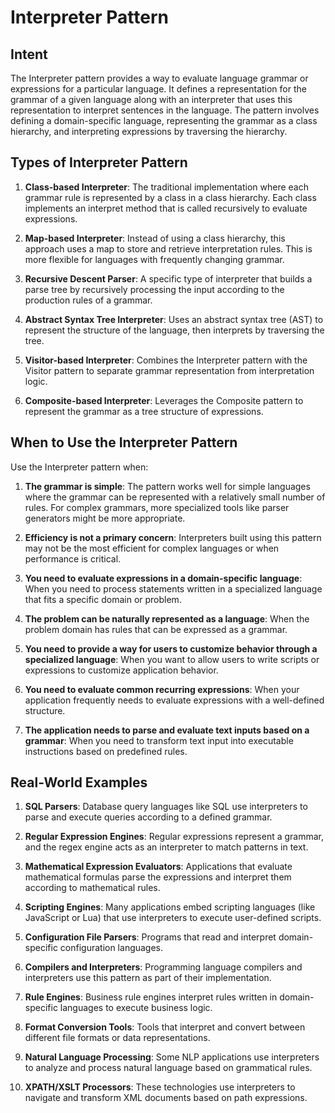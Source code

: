 # Interpreter Pattern

## Intent
The Interpreter pattern provides a way to evaluate language grammar or expressions for a particular language. It defines a representation for the grammar of a given language along with an interpreter that uses this representation to interpret sentences in the language. The pattern involves defining a domain-specific language, representing the grammar as a class hierarchy, and interpreting expressions by traversing the hierarchy.

## Types of Interpreter Pattern

1. **Class-based Interpreter**: The traditional implementation where each grammar rule is represented by a class in a class hierarchy. Each class implements an interpret method that is called recursively to evaluate expressions.

2. **Map-based Interpreter**: Instead of using a class hierarchy, this approach uses a map to store and retrieve interpretation rules. This is more flexible for languages with frequently changing grammar.

3. **Recursive Descent Parser**: A specific type of interpreter that builds a parse tree by recursively processing the input according to the production rules of a grammar.

4. **Abstract Syntax Tree Interpreter**: Uses an abstract syntax tree (AST) to represent the structure of the language, then interprets by traversing the tree.

5. **Visitor-based Interpreter**: Combines the Interpreter pattern with the Visitor pattern to separate grammar representation from interpretation logic.

6. **Composite-based Interpreter**: Leverages the Composite pattern to represent the grammar as a tree structure of expressions.

## When to Use the Interpreter Pattern

Use the Interpreter pattern when:

1. **The grammar is simple**: The pattern works well for simple languages where the grammar can be represented with a relatively small number of rules. For complex grammars, more specialized tools like parser generators might be more appropriate.

2. **Efficiency is not a primary concern**: Interpreters built using this pattern may not be the most efficient for complex languages or when performance is critical.

3. **You need to evaluate expressions in a domain-specific language**: When you need to process statements written in a specialized language that fits a specific domain or problem.

4. **The problem can be naturally represented as a language**: When the problem domain has rules that can be expressed as a grammar.

5. **You need to provide a way for users to customize behavior through a specialized language**: When you want to allow users to write scripts or expressions to customize application behavior.

6. **You need to evaluate common recurring expressions**: When your application frequently needs to evaluate expressions with a well-defined structure.

7. **The application needs to parse and evaluate text inputs based on a grammar**: When you need to transform text input into executable instructions based on predefined rules.

## Real-World Examples

1. **SQL Parsers**: Database query languages like SQL use interpreters to parse and execute queries according to a defined grammar.

2. **Regular Expression Engines**: Regular expressions represent a grammar, and the regex engine acts as an interpreter to match patterns in text.

3. **Mathematical Expression Evaluators**: Applications that evaluate mathematical formulas parse the expressions and interpret them according to mathematical rules.

4. **Scripting Engines**: Many applications embed scripting languages (like JavaScript or Lua) that use interpreters to execute user-defined scripts.

5. **Configuration File Parsers**: Programs that read and interpret domain-specific configuration languages.

6. **Compilers and Interpreters**: Programming language compilers and interpreters use this pattern as part of their implementation.

7. **Rule Engines**: Business rule engines interpret rules written in domain-specific languages to execute business logic.

8. **Format Conversion Tools**: Tools that interpret and convert between different file formats or data representations.

9. **Natural Language Processing**: Some NLP applications use interpreters to analyze and process natural language based on grammatical rules.

10. **XPATH/XSLT Processors**: These technologies use interpreters to navigate and transform XML documents based on path expressions.
